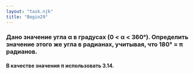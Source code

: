 ```yaml
---
layout: "task.njk"
title: "Begin29"
---
```


### Дано значение угла α в градусах (0 < α < 360°). Определить значение этого же угла в радианах, учитывая, что 180° = π радианов.

#### В качестве значения π использовать 3.14.
